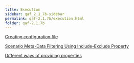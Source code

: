 ```yaml
---
title: Execution
sidebar: qaf_2_1_7b-sidebar
permalink: qaf-2.1.7b/execution.html
folder: qaf-2.1.7b
---
```



[Creating configuration file](/creating_configuration_file.html)

[Scenario Meta-Data Filtering Using Include-Exclude Property](/scenario_metadatata_filter_include_exclude_prop.html)

[Different ways of providing properties](/different_ways_of_providing_prop.html)  
